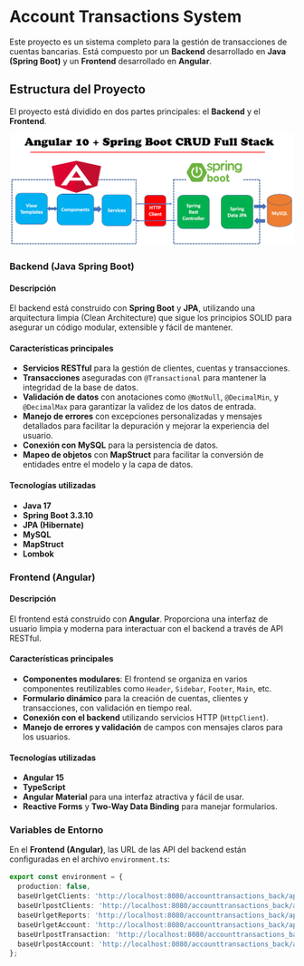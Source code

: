# Account Transactions System

Este proyecto es un sistema completo para la gestión de transacciones de cuentas bancarias. Está compuesto por un **Backend** desarrollado en **Java (Spring Boot)** y un **Frontend** desarrollado en **Angular**.

## Estructura del Proyecto

El proyecto está dividido en dos partes principales: el **Backend** y el **Frontend**.

![image](https://github.com/freddyrubentorres/accounttransactions/blob/main/img/1.png?raw=true)


### Backend (Java Spring Boot)

#### Descripción

El backend está construido con **Spring Boot** y **JPA**, utilizando una arquitectura limpia (Clean Architecture) que sigue los principios SOLID para asegurar un código modular, extensible y fácil de mantener.

#### Características principales

- **Servicios RESTful** para la gestión de clientes, cuentas y transacciones.
- **Transacciones** aseguradas con `@Transactional` para mantener la integridad de la base de datos.
- **Validación de datos** con anotaciones como `@NotNull`, `@DecimalMin`, y `@DecimalMax` para garantizar la validez de los datos de entrada.
- **Manejo de errores** con excepciones personalizadas y mensajes detallados para facilitar la depuración y mejorar la experiencia del usuario.
- **Conexión con MySQL** para la persistencia de datos.
- **Mapeo de objetos** con **MapStruct** para facilitar la conversión de entidades entre el modelo y la capa de datos.

#### Tecnologías utilizadas

- **Java 17**
- **Spring Boot 3.3.10**
- **JPA (Hibernate)**
- **MySQL**
- **MapStruct**
- **Lombok**

### Frontend (Angular)

#### Descripción

El frontend está construido con **Angular**. Proporciona una interfaz de usuario limpia y moderna para interactuar con el backend a través de API RESTful.

#### Características principales

- **Componentes modulares**: El frontend se organiza en varios componentes reutilizables como `Header`, `Sidebar`, `Footer`, `Main`, etc.
- **Formulario dinámico** para la creación de cuentas, clientes y transacciones, con validación en tiempo real.
- **Conexión con el backend** utilizando servicios HTTP (`HttpClient`).
- **Manejo de errores y validación** de campos con mensajes claros para los usuarios.

#### Tecnologías utilizadas

- **Angular 15**
- **TypeScript**
- **Angular Material** para una interfaz atractiva y fácil de usar.
- **Reactive Forms** y **Two-Way Data Binding** para manejar formularios.

### Variables de Entorno

En el **Frontend (Angular)**, las URL de las API del backend están configuradas en el archivo `environment.ts`:

```typescript
export const environment = {
  production: false,
  baseUrlgetClients: 'http://localhost:8080/accounttransactions_back/api/clients/identification/',
  baseUrlpostClients: 'http://localhost:8080/accounttransactions_back/api/clients',
  baseUrlgetReports: 'http://localhost:8080/accounttransactions_back/api/reports',
  baseUrlgetAccount: 'http://localhost:8080/accounttransactions_back/api/accounts/accountNumber/',
  baseUrlpostTransaction: 'http://localhost:8080/accounttransactions_back/api/transactions',
  baseUrlpostAccount: 'http://localhost:8080/accounttransactions_back/api/accounts'
};
